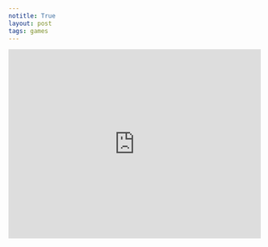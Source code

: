 ```yaml
---
notitle: True
layout: post
tags: games
---
```


<div class="video">
	<iframe width="500" height="375" src="https://www.youtube.com/embed/PmTUW-owa2w" frameborder="0" allow="autoplay; encrypted-media" allowfullscreen></iframe>
</div>